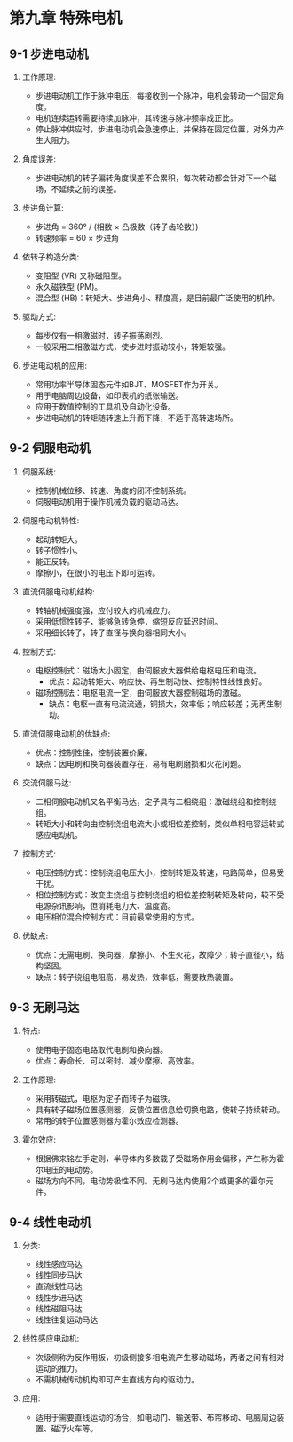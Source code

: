 # 第九章 特殊电机

## 9-1 步进电动机

1. 工作原理:
   - 步进电动机工作于脉冲电压，每接收到一个脉冲，电机会转动一个固定角度。
   - 电机连续运转需要持续加脉冲，其转速与脉冲频率成正比。
   - 停止脉冲供应时，步进电动机会急速停止，并保持在固定位置，对外力产生大阻力。

2. 角度误差:
   - 步进电动机的转子偏转角度误差不会累积，每次转动都会针对下一个磁场，不延续之前的误差。

3. 步进角计算:
   - 步进角 = 360° / (相数 × 凸极数（转子齿轮数）)
   - 转速频率 = 60 × 步进角

5. 依转子构造分类:
   - 变阻型 (VR) 又称磁阻型。
   - 永久磁铁型 (PM)。
   - 混合型 (HB)：转矩大、步进角小、精度高，是目前最广泛使用的机种。

6. 驱动方式:
   - 每步仅有一相激磁时，转子振荡剧烈。
   - 一般采用二相激磁方式，使步进时振动较小，转矩较强。

7. 步进电动机的应用:
   - 常用功率半导体固态元件如BJT、MOSFET作为开关。
   - 用于电脑周边设备，如印表机的纸张输送。
   - 应用于数值控制的工具机及自动化设备。
   - 步进电动机的转矩随转速上升而下降，不适于高转速场所。

## 9-2 伺服电动机

1. 伺服系统:
   - 控制机械位移、转速、角度的闭环控制系统。
   - 伺服电动机用于操作机械负载的驱动马达。

2. 伺服电动机特性:
   - 起动转矩大。
   - 转子惯性小。
   - 能正反转。
   - 摩擦小，在很小的电压下即可运转。

3. 直流伺服电动机结构:
   - 转轴机械强度强，应付较大的机械应力。
   - 采用低惯性转子，能够急转急停，缩短反应延迟时间。
   - 采用细长转子，转子直径与换向器相同大小。

4. 控制方式:
   - 电枢控制式：磁场大小固定，由伺服放大器供给电枢电压和电流。
     - 优点：起动转矩大、响应快、再生制动快、控制特性线性良好。
   - 磁场控制法：电枢电流一定，由伺服放大器控制磁场的激磁。
     - 缺点：电枢一直有电流流通，铜损大，效率低；响应较差；无再生制动。

5. 直流伺服电动机的优缺点:
   - 优点：控制性佳，控制装置价廉。
   - 缺点：因电刷和换向器装置存在，易有电刷磨损和火花问题。

6. 交流伺服马达:
   - 二相伺服电动机又名平衡马达，定子具有二相绕组：激磁绕组和控制绕组。
   - 转矩大小和转向由控制绕组电流大小或相位差控制，类似单相电容运转式感应电动机。

7. 控制方式:
   - 电压控制方式：控制绕组电压大小，控制转矩及转速，电路简单，但易受干扰。
   - 相位控制方式：改变主绕组与控制绕组的相位差控制转矩及转向，较不受电源杂讯影响，但消耗电力大、温度高。
   - 电压相位混合控制方式：目前最常使用的方式。

8. 优缺点:
   - 优点：无需电刷、换向器，摩擦小、不生火花，故障少；转子直径小，结构坚固。
   - 缺点：转子绕组电阻高，易发热，效率低，需要散热装置。

## 9-3 无刷马达

1. 特点:
   - 使用电子固态电路取代电刷和换向器。
   - 优点：寿命长、可以密封、减少摩擦、高效率。

2. 工作原理:
   - 采用转磁式，电枢为定子而转子为磁铁。
   - 具有转子磁场位置感测器，反馈位置信息给切换电路，使转子持续转动。
   - 常用的转子位置感测器为霍尔效应检测器。

3. 霍尔效应:
   - 根据佛来铭左手定则，半导体内多数载子受磁场作用会偏移，产生称为霍尔电压的电动势。
   - 磁场方向不同，电动势极性不同。无刷马达内使用2个或更多的霍尔元件。

## 9-4 线性电动机

1. 分类:
   - 线性感应马达
   - 线性同步马达
   - 直流线性马达
   - 线性步进马达
   - 线性磁阻马达
   - 线性往复运动马达

2. 线性感应电动机:
   - 次级侧称为反作用板，初级侧接多相电流产生移动磁场，两者之间有相对运动的推力。
   - 不需机械传动机构即可产生直线方向的驱动力。

3. 应用:
   - 适用于需要直线运动的场合，如电动门、输送带、布帘移动、电脑周边装置、磁浮火车等。
